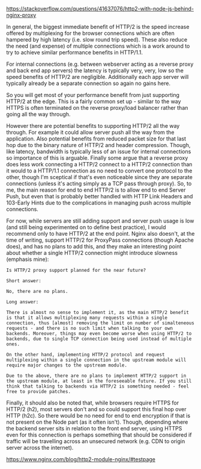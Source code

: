 https://stackoverflow.com/questions/41637076/http2-with-node-js-behind-nginx-proxy



In general, the biggest immediate benefit of HTTP/2 is the speed increase offered by multiplexing for the browser connections which are often hampered by high latency (i.e. slow round trip speed). These also reduce the need (and expense) of multiple connections which is a work around to try to achieve similar performance benefits in HTTP/1.1.

For internal connections (e.g. between webserver acting as a reverse proxy and back end app servers) the latency is typically very, very, low so the speed benefits of HTTP/2 are negligible. Additionally each app server will typically already be a separate connection so again no gains here.

So you will get most of your performance benefit from just supporting HTTP/2 at the edge. This is a fairly common set up - similar to the way HTTPS is often terminated on the reverse proxy/load balancer rather than going all the way through.

However there are potential benefits to supporting HTTP/2 all the way through. For example it could allow server push all the way from the application. Also potential benefits from reduced packet size for that last hop due to the binary nature of HTTP/2 and header compression. Though, like latency, bandwidth is typically less of an issue for internal connections so importance of this is arguable. Finally some argue that a reverse proxy does less work connecting a HTTP/2 connect to a HTTP/2 connection than it would to a HTTP/1.1 connection as no need to convert one protocol to the other, though I'm sceptical if that's even noticeable since they are separate connections (unless it's acting simply as a TCP pass through proxy). So, to me, the main reason for end to end HTTP/2 is to allow end to end Server Push, but even that is probably better handled with HTTP Link Headers and 103-Early Hints due to the complications in managing push across multiple connections.

For now, while servers are still adding support and server push usage is low (and still being experimented on to define best practice), I would recommend only to have HTTP/2 at the end point. Nginx also doesn't, at the time of writing, support HTTP/2 for ProxyPass connections (though Apache does), and has no plans to add this, and they make an interesting point about whether a single HTTP/2 connection might introduce slowness (emphasis mine):

    Is HTTP/2 proxy support planned for the near future?

    Short answer:

    No, there are no plans.

    Long answer:

    There is almost no sense to implement it, as the main HTTP/2 benefit is that it allows multiplexing many requests within a single connection, thus [almost] removing the limit on number of simalteneous requests - and there is no such limit when talking to your own backends. Moreover, things may even become worse when using HTTP/2 to backends, due to single TCP connection being used instead of multiple ones.

    On the other hand, implementing HTTP/2 protocol and request multiplexing within a single connection in the upstream module will require major changes to the upstream module.

    Due to the above, there are no plans to implement HTTP/2 support in the upstream module, at least in the foreseeable future. If you still think that talking to backends via HTTP/2 is something needed - feel free to provide patches.

Finally, it should also be noted that, while browsers require HTTPS for HTTP/2 (h2), most servers don't and so could support this final hop over HTTP (h2c). So there would be no need for end to end encryption if that is not present on the Node part (as it often isn't). Though, depending where the backend server sits in relation to the front end server, using HTTPS even for this connection is perhaps something that should be considered if traffic will be travelling across an unsecured network (e.g. CDN to origin server across the internet).

https://www.nginx.com/blog/http2-module-nginx/#testpage
